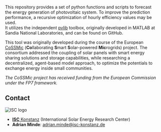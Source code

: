 This repository provides a set of python functions and scripts to forecast the energy generation of photovoltaic system.
To improve the prediction performance, a recursive optimization of hourly efficiency values may be used.  
It utilizes the independent [pvlib](https://github.com/pvlib/pvlib-python) toolbox, originally developed in MATLAB at Sandia National Laboratories,
and can be found on GitHub.

This tool was originally developed during the course of the European [CoSSMic](http://cossmic.eu/) (**Co**llaborating **S**mart **S**olar-powered **Mic**rogrids) project. The consortium addressed the coupling of solar panels with smart energy sharing solutions and storage capabilities, while researching a decentralized, agent-based model approach, to optimize the potentials to exchange energy inside small communities.

*The CoSSMic project has received funding from the European Commission under the FP7 framework.*


## Contact

![ISC logo](https://github.com/isc-konstanz/pvforecast/blob/master/doc/img/ISC_logo.png)

- [**ISC** Konstanz](http://isc-konstanz.de/) (International Solar Energy Research Center)
- **Adrian Minde**: adrian.minde@isc-konstanz.de
